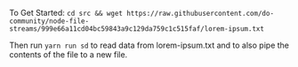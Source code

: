 To Get Started:
`cd src && wget https://raw.githubusercontent.com/do-community/node-file-streams/999e66a11cd04bc59843a9c129da759c1c515faf/lorem-ipsum.txt`

Then run `yarn run sd` to read data from lorem-ipsum.txt and to also pipe the contents of the file to a new file. 